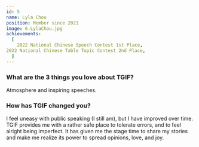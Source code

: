 ```yaml
---
id: 5
name: Lyla Chou
position: Member since 2021
image: 6.LylaChou.jpg
achievements:
  [
    2022 National Chinese Speech Contest 1st Place,
2022 National Chinese Table Topic Contest 2nd Place,
  ]
---
```


### What are the 3 things you love about TGIF?

Atmosphere and inspiring speeches.

### How has TGIF changed you?

I feel uneasy with public speaking (I still am), but I have improved over time.
TGIF provides me with a rather safe place to tolerate errors, and to feel alright being imperfect. It has given me the stage time to share my stories and make me realize its power to spread opinions, love, and joy.
